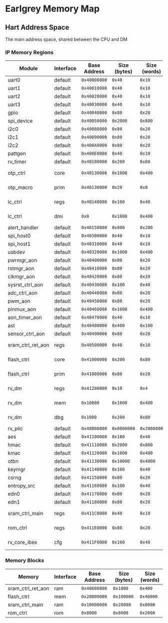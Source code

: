 <!--
DO NOT EDIT THIS FILE DIRECTLY.
It has been generated with the following command:
util/topgen.py -t hw/top_earlgrey/data/top_earlgrey.hjson -o hw/top_earlgrey/
-->

# Earlgrey Memory Map

## Hart Address Space

The main address space, shared between the CPU and DM

### IP Memory Regions

| Module            | Interface   | Base Address   | Size (bytes)   | Size (words)   | Description                      |
|-------------------|-------------|----------------|----------------|----------------|----------------------------------|
| uart0             | default     | `0x40000000`   | `0x40`         | `0x10`         | uart0                            |
| uart1             | default     | `0x40010000`   | `0x40`         | `0x10`         | uart1                            |
| uart2             | default     | `0x40020000`   | `0x40`         | `0x10`         | uart2                            |
| uart3             | default     | `0x40030000`   | `0x40`         | `0x10`         | uart3                            |
| gpio              | default     | `0x40040000`   | `0x80`         | `0x20`         | gpio                             |
| spi_device        | default     | `0x40050000`   | `0x2000`       | `0x800`        | spi_device                       |
| i2c0              | default     | `0x40080000`   | `0x80`         | `0x20`         | i2c0                             |
| i2c1              | default     | `0x40090000`   | `0x80`         | `0x20`         | i2c1                             |
| i2c2              | default     | `0x400A0000`   | `0x80`         | `0x20`         | i2c2                             |
| pattgen           | default     | `0x400E0000`   | `0x40`         | `0x10`         | pattgen                          |
| rv_timer          | default     | `0x40100000`   | `0x200`        | `0x80`         | rv_timer                         |
| otp_ctrl          | core        | `0x40130000`   | `0x1000`       | `0x400`        | core device on otp_ctrl          |
| otp_macro         | prim        | `0x40138000`   | `0x20`         | `0x8`          | prim device on otp_macro         |
| lc_ctrl           | regs        | `0x40140000`   | `0x100`        | `0x40`         | regs device on lc_ctrl           |
| lc_ctrl           | dmi         | `0x0`          | `0x1000`       | `0x400`        | dmi device on lc_ctrl            |
| alert_handler     | default     | `0x40150000`   | `0x800`        | `0x200`        | alert_handler                    |
| spi_host0         | default     | `0x40300000`   | `0x40`         | `0x10`         | spi_host0                        |
| spi_host1         | default     | `0x40310000`   | `0x40`         | `0x10`         | spi_host1                        |
| usbdev            | default     | `0x40320000`   | `0x1000`       | `0x400`        | usbdev                           |
| pwrmgr_aon        | default     | `0x40400000`   | `0x80`         | `0x20`         | pwrmgr_aon                       |
| rstmgr_aon        | default     | `0x40410000`   | `0x80`         | `0x20`         | rstmgr_aon                       |
| clkmgr_aon        | default     | `0x40420000`   | `0x80`         | `0x20`         | clkmgr_aon                       |
| sysrst_ctrl_aon   | default     | `0x40430000`   | `0x100`        | `0x40`         | sysrst_ctrl_aon                  |
| adc_ctrl_aon      | default     | `0x40440000`   | `0x80`         | `0x20`         | adc_ctrl_aon                     |
| pwm_aon           | default     | `0x40450000`   | `0x80`         | `0x20`         | pwm_aon                          |
| pinmux_aon        | default     | `0x40460000`   | `0x1000`       | `0x400`        | pinmux_aon                       |
| aon_timer_aon     | default     | `0x40470000`   | `0x40`         | `0x10`         | aon_timer_aon                    |
| ast               | default     | `0x40480000`   | `0x400`        | `0x100`        | ast                              |
| sensor_ctrl_aon   | default     | `0x40490000`   | `0x80`         | `0x20`         | sensor_ctrl_aon                  |
| sram_ctrl_ret_aon | regs        | `0x40500000`   | `0x40`         | `0x10`         | regs device on sram_ctrl_ret_aon |
| flash_ctrl        | core        | `0x41000000`   | `0x200`        | `0x80`         | core device on flash_ctrl        |
| flash_ctrl        | prim        | `0x41008000`   | `0x80`         | `0x20`         | prim device on flash_ctrl        |
| rv_dm             | regs        | `0x41200000`   | `0x10`         | `0x4`          | regs device on rv_dm             |
| rv_dm             | mem         | `0x10000`      | `0x1000`       | `0x400`        | mem device on rv_dm              |
| rv_dm             | dbg         | `0x1000`       | `0x200`        | `0x80`         | dbg device on rv_dm              |
| rv_plic           | default     | `0x48000000`   | `0x8000000`    | `0x2000000`    | rv_plic                          |
| aes               | default     | `0x41100000`   | `0x100`        | `0x40`         | aes                              |
| hmac              | default     | `0x41110000`   | `0x2000`       | `0x800`        | hmac                             |
| kmac              | default     | `0x41120000`   | `0x1000`       | `0x400`        | kmac                             |
| otbn              | default     | `0x41130000`   | `0x10000`      | `0x4000`       | otbn                             |
| keymgr            | default     | `0x41140000`   | `0x100`        | `0x40`         | keymgr                           |
| csrng             | default     | `0x41150000`   | `0x80`         | `0x20`         | csrng                            |
| entropy_src       | default     | `0x41160000`   | `0x100`        | `0x40`         | entropy_src                      |
| edn0              | default     | `0x41170000`   | `0x80`         | `0x20`         | edn0                             |
| edn1              | default     | `0x41180000`   | `0x80`         | `0x20`         | edn1                             |
| sram_ctrl_main    | regs        | `0x411C0000`   | `0x40`         | `0x10`         | regs device on sram_ctrl_main    |
| rom_ctrl          | regs        | `0x411E0000`   | `0x80`         | `0x20`         | regs device on rom_ctrl          |
| rv_core_ibex      | cfg         | `0x411F0000`   | `0x100`        | `0x40`         | cfg device on rv_core_ibex       |

### Memory Blocks

| Memory            | Interface   | Base Address   | Size (bytes)   | Size (words)   |
|-------------------|-------------|----------------|----------------|----------------|
| sram_ctrl_ret_aon | ram         | `0x40600000`   | `0x1000`       | `0x400`        |
| flash_ctrl        | mem         | `0x20000000`   | `0x100000`     | `0x40000`      |
| sram_ctrl_main    | ram         | `0x10000000`   | `0x20000`      | `0x8000`       |
| rom_ctrl          | rom         | `0x8000`       | `0x8000`       | `0x2000`       |
